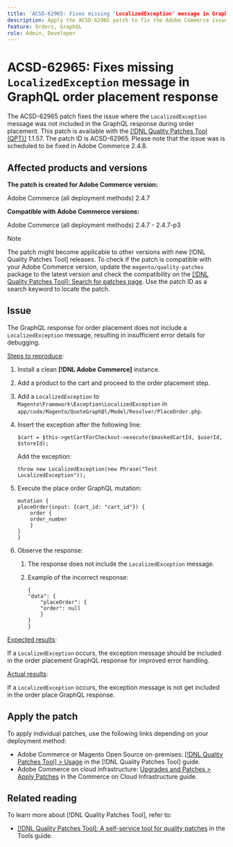```yaml
---
title: 'ACSD-62965: Fixes missing 'LocalizedException' message in GraphQL order placement response'
description: Apply the ACSD-62965 patch to fix the Adobe Commerce issues where the `LocalizedException` message was not included in the GraphQL response during order placement.
feature: Orders, GraphQL
role: Admin, Developer
---
```

# ACSD-62965: Fixes missing `LocalizedException` message in GraphQL order placement response

The ACSD-62965 patch fixes the issue where the `LocalizedException` message was not included in the GraphQL response during order placement. This patch is available with the [[!DNL Quality Patches Tool (QPT)]](/help/tools/quality-patches-tool/quality-patches-tool-to-self-serve-quality-patches.md) 1.1.57. The patch ID is ACSD-62965. Please note that the issue was is scheduled to be fixed in Adobe Commerce 2.4.8.

## Affected products and versions

**The patch is created for Adobe Commerce version:**

Adobe Commerce (all deployment methods) 2.4.7

**Compatible with Adobe Commerce versions:**

Adobe Commerce (all deployment methods) 2.4.7 - 2.4.7-p3

>[!NOTE]
>
>The patch might become applicable to other versions with new [!DNL Quality Patches Tool] releases. To check if the patch is compatible with your Adobe Commerce version, update the `magento/quality-patches` package to the latest version and check the compatibility on the [[!DNL Quality Patches Tool]: Search for patches page](https://experienceleague.adobe.com/tools/commerce-quality-patches/index.html). Use the patch ID as a search keyword to locate the patch.

## Issue

The GraphQL response for order placement does not include a `LocalizedException` message, resulting in insufficient error details for debugging.

<u>Steps to reproduce</u>:

1. Install a clean **[!DNL Adobe Commerce]** instance.
1. Add a product to the cart and proceed to the order placement step.
1. Add a `LocalizedException` to `Magento\Framework\Exception\LocalizedException` in `app/code/Magento/QuoteGraphQl/Model/Resolver/PlaceOrder.php`.
1. Insert the exception after the following line:

    ```
    $cart = $this->getCartForCheckout->execute($maskedCartId, $userId, $storeId);
    ```
    
    Add the exception:

    ```
    throw new LocalizedException(new Phrase("Test LocalizedException"));
    ```

1. Execute the place order GraphQL mutation:

    ```
    mutation {
    placeOrder(input: {cart_id: "cart_id"}) {
        order {
        order_number
        }
    }
    }
    ```

1. Observe the response:
    1. The response does not include the `LocalizedException` message.
    1. Example of the incorrect response:

        ```
        {
        "data": {
            "placeOrder": {
            "order": null
            }
        }
        }
        ```

<u>Expected results</u>:

If a `LocalizedException` occurs, the exception message should be included in the order placement GraphQL response for improved error handling.

<u>Actual results</u>:

If a `LocalizedException` occurs, the exception message is not get included in the order place GraphQL response.

## Apply the patch

To apply individual patches, use the following links depending on your deployment method:

* Adobe Commerce or Magento Open Source on-premises: [[!DNL Quality Patches Tool] > Usage](/help/tools/quality-patches-tool/usage.md) in the [!DNL Quality Patches Tool] guide.
* Adobe Commerce on cloud infrastructure: [Upgrades and Patches > Apply Patches](https://experienceleague.adobe.com/docs/commerce-cloud-service/user-guide/develop/upgrade/apply-patches.html) in the Commerce on Cloud Infrastructure guide.

## Related reading

To learn more about [!DNL Quality Patches Tool], refer to:

* [[!DNL Quality Patches Tool]: A self-service tool for quality patches](/help/tools/quality-patches-tool/quality-patches-tool-to-self-serve-quality-patches.md) in the Tools guide.
